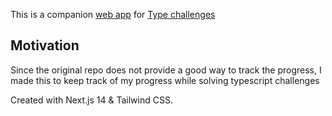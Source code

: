 This is a companion [web app](https://type-challenges.vercel.app/) for [Type challenges](https://github.com/type-challenges/type-challenges)

## Motivation
Since the original repo does not provide a good way to track the progress, I made this to keep track of my progress while solving typescript challenges

Created with Next.js 14 & Tailwind CSS.


